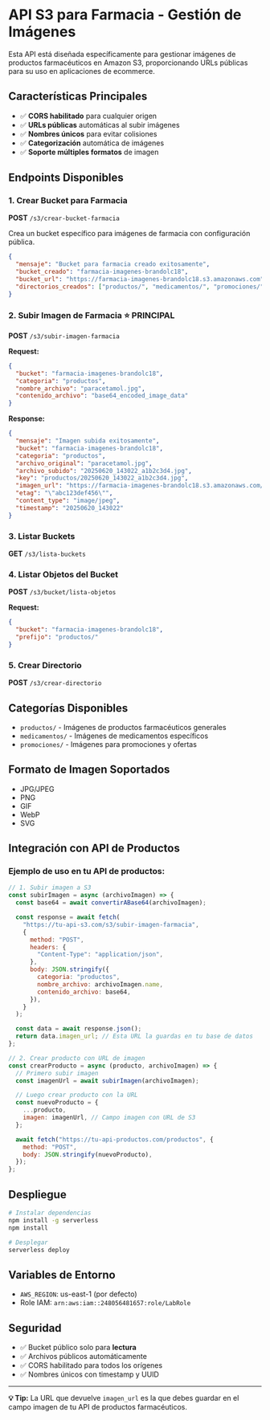 # API S3 para Farmacia - Gestión de Imágenes

Esta API está diseñada específicamente para gestionar imágenes de productos farmacéuticos en Amazon S3, proporcionando URLs públicas para su uso en aplicaciones de ecommerce.

## Características Principales

- ✅ **CORS habilitado** para cualquier origen
- ✅ **URLs públicas** automáticas al subir imágenes
- ✅ **Nombres únicos** para evitar colisiones
- ✅ **Categorización** automática de imágenes
- ✅ **Soporte múltiples formatos** de imagen

## Endpoints Disponibles

### 1. Crear Bucket para Farmacia

**POST** `/s3/crear-bucket-farmacia`

Crea un bucket específico para imágenes de farmacia con configuración pública.

```json
{
  "mensaje": "Bucket para farmacia creado exitosamente",
  "bucket_creado": "farmacia-imagenes-brandolc18",
  "bucket_url": "https://farmacia-imagenes-brandolc18.s3.amazonaws.com",
  "directorios_creados": ["productos/", "medicamentos/", "promociones/"]
}
```

### 2. Subir Imagen de Farmacia ⭐ **PRINCIPAL**

**POST** `/s3/subir-imagen-farmacia`

**Request:**

```json
{
  "bucket": "farmacia-imagenes-brandolc18",
  "categoria": "productos",
  "nombre_archivo": "paracetamol.jpg",
  "contenido_archivo": "base64_encoded_image_data"
}
```

**Response:**

```json
{
  "mensaje": "Imagen subida exitosamente",
  "bucket": "farmacia-imagenes-brandolc18",
  "categoria": "productos",
  "archivo_original": "paracetamol.jpg",
  "archivo_subido": "20250620_143022_a1b2c3d4.jpg",
  "key": "productos/20250620_143022_a1b2c3d4.jpg",
  "imagen_url": "https://farmacia-imagenes-brandolc18.s3.amazonaws.com/productos/20250620_143022_a1b2c3d4.jpg",
  "etag": "\"abc123def456\"",
  "content_type": "image/jpeg",
  "timestamp": "20250620_143022"
}
```

### 3. Listar Buckets

**GET** `/s3/lista-buckets`

### 4. Listar Objetos del Bucket

**POST** `/s3/bucket/lista-objetos`

**Request:**

```json
{
  "bucket": "farmacia-imagenes-brandolc18",
  "prefijo": "productos/"
}
```

### 5. Crear Directorio

**POST** `/s3/crear-directorio`

## Categorías Disponibles

- `productos/` - Imágenes de productos farmacéuticos generales
- `medicamentos/` - Imágenes de medicamentos específicos
- `promociones/` - Imágenes para promociones y ofertas

## Formato de Imagen Soportados

- JPG/JPEG
- PNG
- GIF
- WebP
- SVG

## Integración con API de Productos

### Ejemplo de uso en tu API de productos:

```javascript
// 1. Subir imagen a S3
const subirImagen = async (archivoImagen) => {
  const base64 = await convertirABase64(archivoImagen);

  const response = await fetch(
    "https://tu-api-s3.com/s3/subir-imagen-farmacia",
    {
      method: "POST",
      headers: {
        "Content-Type": "application/json",
      },
      body: JSON.stringify({
        categoria: "productos",
        nombre_archivo: archivoImagen.name,
        contenido_archivo: base64,
      }),
    }
  );

  const data = await response.json();
  return data.imagen_url; // Esta URL la guardas en tu base de datos
};

// 2. Crear producto con URL de imagen
const crearProducto = async (producto, archivoImagen) => {
  // Primero subir imagen
  const imagenUrl = await subirImagen(archivoImagen);

  // Luego crear producto con la URL
  const nuevoProducto = {
    ...producto,
    imagen: imagenUrl, // Campo imagen con URL de S3
  };

  await fetch("https://tu-api-productos.com/productos", {
    method: "POST",
    body: JSON.stringify(nuevoProducto),
  });
};
```

## Despliegue

```bash
# Instalar dependencias
npm install -g serverless
npm install

# Desplegar
serverless deploy
```

## Variables de Entorno

- `AWS_REGION`: us-east-1 (por defecto)
- Role IAM: `arn:aws:iam::248056481657:role/LabRole`

## Seguridad

- ✅ Bucket público solo para **lectura**
- ✅ Archivos públicos automáticamente
- ✅ CORS habilitado para todos los orígenes
- ✅ Nombres únicos con timestamp y UUID

---

**💡 Tip:** La URL que devuelve `imagen_url` es la que debes guardar en el campo imagen de tu API de productos farmacéuticos.
